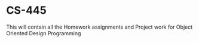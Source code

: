 # CS-445
This will contain all the Homework assignments and Project work for Object Oriented Design Programming

